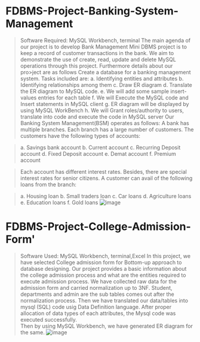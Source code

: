 # FDBMS-Project-Banking-System-Management
> Software Required: MySQL Workbench, terminal
>The main agenda of our project is to develop Bank Management Mini DBMS project is to keep a record of customer transactions in the bank.
>We aim to demonstrate the use of create, read, update and delete MySQL operations through this project. Furthermore details about our pro>ject are as follows
>Create a database for a banking management system. Tasks included are:
>a. Identifying entities and attributes
>b. Identifying relationships among them
>c. Draw ER diagram
>d. Translate the ER diagram to MySQL code. 
>e. We will add some sample insert-values entries for each table
>f. We will Execute the MySQL code and Insert statements in MySQL client
>g. ER diagram will be displayed by using MySQL WorkBench
>h. We will Grant roles/authority to users, translate into code and execute the code in MySQL server
>Our Banking System Management(BSM) operates as follows: A bank has multiple branches. Each branch has a large number of customers. The customers have the following types of accounts:

>a. Savings bank account
>b. Current account
>c. Recurring Deposit account
>d. Fixed Deposit account
>e. Demat account
>f. Premium account

>Each account has different interest rates. Besides, there are special interest rates for senior citizens. A customer can avail of the following loans from the branch:

>a. Housing loan
>b. Small traders loan
>c. Car loans
>d. Agriculture loans
>e. Education loans
>f. Gold loans
> ![image](https://user-images.githubusercontent.com/"C:\Users\kdipu\Downloads\BSM_ERD.1.png")


# FDBMS-Project-College-Admission-Form'
> Software Used: MySQL Workbench, terminal,Excel 
> In this project, we have selected College admission form for Bottom-up approach to database designing. 
> Our project provides a basic information about the college admission process and what are the entities required to execute admission process. 
> We have collected raw data for the admission form and carried normalization up to 3NF.
> Student, departments and admin are the sub tables comes out after the normalization process.
> Then we have translated our data/tables into mysql (SQL) code usig Data Definition language. 
> After proper allocation of data types of each attributes, the Mysql code was executed successfully.  
> Then by using MySQL Workbench, we have generated ER diagram for the same.
> ![image](https://user-images.githubusercontent.com/93217093/157685029-7a228f26-b7a8-4228-a7fc-2176d9bc8598.png)
